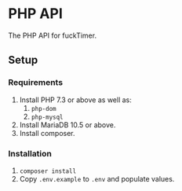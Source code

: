 # PHP API
The PHP API for fuckTimer.

## Setup

### Requirements
1. Install PHP 7.3 or above as well as:
   1. `php-dom`
   2. `php-mysql` 
2. Install MariaDB 10.5 or above.
3. Install composer.

### Installation
1. `composer install`
2. Copy `.env.example` to `.env` and populate values.
